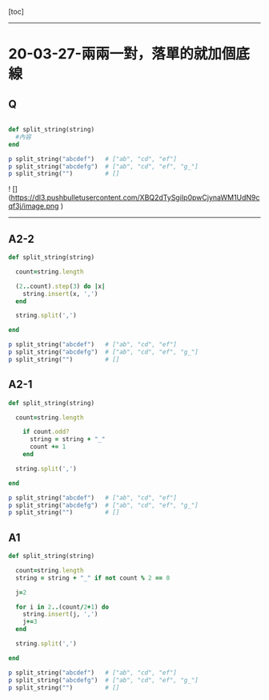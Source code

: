 [toc]

---

# 20-03-27-兩兩一對，落單的就加個底線

## Q

```ruby

def split_string(string)
  #內容
end

p split_string("abcdef")   # ["ab", "cd", "ef"]
p split_string("abcdefg")  # ["ab", "cd", "ef", "g_"]
p split_string("")         # []

```

! [] (https://dl3.pushbulletusercontent.com/XBQ2dTySgiIp0pwCjynaWM1UdN9cqf3j/image.png )

---

## A2-2

```ruby
def split_string(string)

  count=string.length

  (2..count).step(3) do |x|
    string.insert(x, ',')
  end

  string.split(',')

end

p split_string("abcdef")   # ["ab", "cd", "ef"]
p split_string("abcdefg")  # ["ab", "cd", "ef", "g_"]
p split_string("")         # []

```

## A2-1

```ruby
def split_string(string)

  count=string.length

    if count.odd?
      string = string + "_"
      count += 1
    end

  string.split(',')

end

p split_string("abcdef")   # ["ab", "cd", "ef"]
p split_string("abcdefg")  # ["ab", "cd", "ef", "g_"]
p split_string("")         # []

```


## A1

```ruby
def split_string(string)

  count=string.length
  string = string + "_" if not count % 2 == 0

  j=2

  for i in 2..(count/2+1) do
    string.insert(j, ',')
    j+=3
  end

  string.split(',')

end

p split_string("abcdef")   # ["ab", "cd", "ef"]
p split_string("abcdefg")  # ["ab", "cd", "ef", "g_"]
p split_string("")         # []

```
